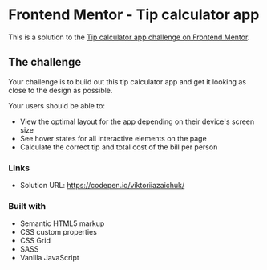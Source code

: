 # Frontend Mentor - Tip calculator app


This is a solution to the [Tip calculator app challenge on Frontend Mentor](https://www.frontendmentor.io/challenges/tip-calculator-app-ugJNGbJUX).



## The challenge

Your challenge is to build out this tip calculator app and get it looking as close to the design as possible.

Your users should be able to:

- View the optimal layout for the app depending on their device's screen size
- See hover states for all interactive elements on the page
- Calculate the correct tip and total cost of the bill per person

### Links

- Solution URL: 
https://codepen.io/viktoriiazaichuk/


### Built with

- Semantic HTML5 markup
- CSS custom properties
- CSS Grid
- SASS
- Vanilla JavaScript
